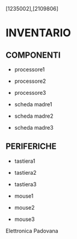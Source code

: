 [1235002],[2109806]
# INVENTARIO

## COMPONENTI

- processore1

- processore2

- processore3

- scheda madre1

- scheda madre2

- scheda madre3

## PERIFERICHE

- tastiera1

- tastiera2

- tastiera3

- mouse1

- mouse2

- mouse3

Elettronica Padovana

